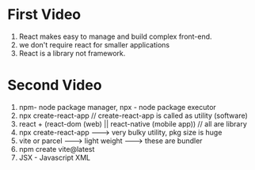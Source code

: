 # First Video
1. React makes easy to manage and build complex front-end.
2. we don't require react for smaller applications
3. React is a library not framework.

# Second Video
1. npm- node package manager, npx - node package executor
2. npx create-react-app // create-react-app is called as utility (software)
3. react + (react-dom (web)  || react-native (mobile app))  // all are library
4. npx create-react-app ---> very bulky utility, pkg size is huge
5. vite or parcel ---> light weight ---> these are bundler
6. npm create vite@latest
7. JSX - Javascript XML